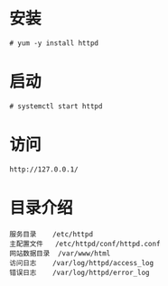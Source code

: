 # 安装
~~~
# yum -y install httpd
~~~

# 启动
~~~
# systemctl start httpd
~~~

# 访问
~~~
http://127.0.0.1/
~~~

# 目录介绍
~~~
服务目录 	/etc/httpd
主配置文件 	/etc/httpd/conf/httpd.conf
网站数据目录 	/var/www/html
访问日志 	/var/log/httpd/access_log
错误日志 	/var/log/httpd/error_log
~~~
